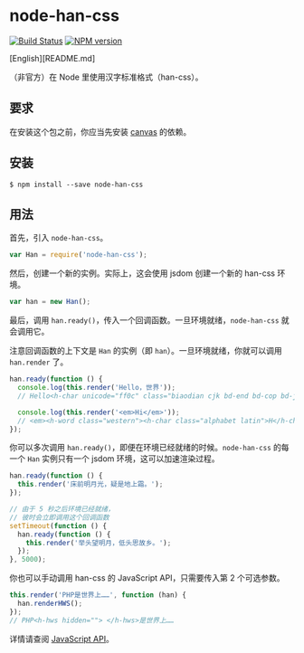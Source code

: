 # node-han-css

[![Build Status](https://travis-ci.org/lujjjh/node-han-css.svg?branch=master)](https://travis-ci.org/lujjjh/node-han-css)
[![NPM version](https://img.shields.io/npm/v/node-han-css.svg)](https://www.npmjs.com/package/node-han-css)

[English][README.md]

（非官方）在 Node 里使用汉字标准格式（han-css）。

## 要求

在安装这个包之前，你应当先安装 [canvas][node-canvas] 的依赖。

## 安装

    $ npm install --save node-han-css

## 用法

首先，引入 `node-han-css`。

```js
var Han = require('node-han-css');
```

然后，创建一个新的实例。实际上，这会使用 jsdom 创建一个新的 han-css 环境。

```js
var han = new Han();
```

最后，调用 `han.ready()`，传入一个回调函数。一旦环境就绪，`node-han-css`
就会调用它。

注意回调函数的上下文是 `Han` 的实例（即 `han`）。一旦环境就绪，你就可以调用 `han.render` 了。

```js
han.ready(function () {
  console.log(this.render('Hello，世界'));
  // Hello<h-char unicode="ff0c" class="biaodian cjk bd-end bd-cop bd-jiya bd-hangable"><h-inner>，</h-inner></h-char>世界

  console.log(this.render('<em>Hi</em>'));
  // <em><h-word class="western"><h-char class="alphabet latin">H</h-char><h-char class="alphabet latin">i</h-char></h-word></em>
});
```

你可以多次调用 `han.ready()`，即便在环境已经就绪的时候。`node-han-css` 的每一个 `Han` 实例只有一个 jsdom 环境，这可以加速渲染过程。

```js
han.ready(function () {
  this.render('床前明月光，疑是地上霜。');
});

// 由于 5 秒之后环境已经就绪，
// 彼时会立即调用这个回调函数
setTimeout(function () {
  han.ready(function () {
    this.render('举头望明月，低头思故乡。');
  });
}, 5000);
```

你也可以手动调用 han-css 的 JavaScript API，只需要传入第 2 个可选参数。

```js
this.render('PHP是世界上……', function (han) {
  han.renderHWS();
});
// PHP<h-hws hidden=""> </h-hws>是世界上……
```

详情请查阅 [JavaScript API][hanzi-js-api]。

[node-canvas]: https://github.com/Automattic/node-canvas#installation
[hanzi-js-api]: https://css.hanzi.co/manual/js-api
